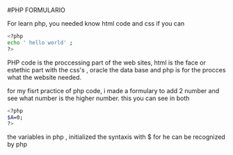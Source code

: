 #PHP FORMULARIO

For learn php, you needed know html code and css if you can

```bash
<?php
echo ' hello world' ;
?>
```
PHP code is the  proccessing part of the web sites, html is the face or estethic part with the css's , oracle the data base and php is for the procces what the website needed.

for my fisrt practice of php code, i made a formulary  to add 2 number and see what number is the higher number. this you can see in both

``` bash
<?php
$A=0;
?>
```
the variables in php , initialized the syntaxis with  $ for  he can be recognized by php


